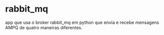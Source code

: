 # rabbit_mq
app que usa o broker rabbit_mq em python que envia e recebe mensagens AMPQ de quatro maneiras diferentes.
